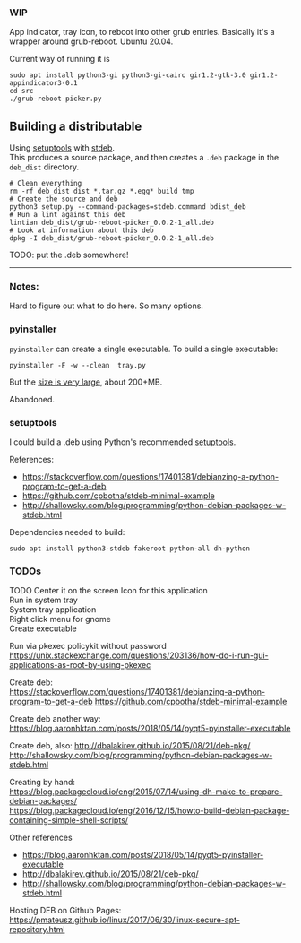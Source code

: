 ### WIP 

App indicator, tray icon, to reboot into other grub entries.  Basically it's a wrapper around grub-reboot. Ubuntu 20.04.  

Current way of running it is 

```
sudo apt install python3-gi python3-gi-cairo gir1.2-gtk-3.0 gir1.2-appindicator3-0.1
cd src
./grub-reboot-picker.py
```



## Building a distributable

Using [setuptools](https://setuptools.readthedocs.io/en/latest/) with [stdeb](https://github.com/astraw/stdeb).  
This produces a source package, and then creates a `.deb` package in the `deb_dist` directory. 


```
# Clean everything
rm -rf deb_dist dist *.tar.gz *.egg* build tmp
# Create the source and deb
python3 setup.py --command-packages=stdeb.command bdist_deb
# Run a lint against this deb
lintian deb_dist/grub-reboot-picker_0.0.2-1_all.deb
# Look at information about this deb
dpkg -I deb_dist/grub-reboot-picker_0.0.2-1_all.deb
```

TODO: put the .deb somewhere! 




------

### Notes:

Hard to figure out what to do here.  So many options. 

### pyinstaller

`pyinstaller` can create a single executable.  To build a single executable: 

```
pyinstaller -F -w --clean  tray.py
```

But the [size is very large](https://github.com/pyinstaller/pyinstaller/issues/2337), about 200+MB.  

Abandoned. 

### setuptools


I could build a .deb using Python's recommended [setuptools](https://packaging.python.org/tutorials/packaging-projects/). 



References:
* https://stackoverflow.com/questions/17401381/debianzing-a-python-program-to-get-a-deb
* https://github.com/cpbotha/stdeb-minimal-example
* http://shallowsky.com/blog/programming/python-debian-packages-w-stdeb.html


Dependencies needed to build: 

```
sudo apt install python3-stdeb fakeroot python-all dh-python
```





### TODOs

TODO
Center it on the screen 
Icon for this application  
Run in system tray  
System tray application  
Right click menu for gnome  
Create executable  

Run via pkexec policykit without password
https://unix.stackexchange.com/questions/203136/how-do-i-run-gui-applications-as-root-by-using-pkexec

Create deb:  
https://stackoverflow.com/questions/17401381/debianzing-a-python-program-to-get-a-deb
https://github.com/cpbotha/stdeb-minimal-example

Create deb another way:
https://blog.aaronhktan.com/posts/2018/05/14/pyqt5-pyinstaller-executable

Create deb, also: 
http://dbalakirev.github.io/2015/08/21/deb-pkg/
http://shallowsky.com/blog/programming/python-debian-packages-w-stdeb.html


Creating by hand:  
https://blog.packagecloud.io/eng/2015/07/14/using-dh-make-to-prepare-debian-packages/  
https://blog.packagecloud.io/eng/2016/12/15/howto-build-debian-package-containing-simple-shell-scripts/


Other references

* https://blog.aaronhktan.com/posts/2018/05/14/pyqt5-pyinstaller-executable
* http://dbalakirev.github.io/2015/08/21/deb-pkg/
* http://shallowsky.com/blog/programming/python-debian-packages-w-stdeb.html

Hosting DEB on Github Pages:  
https://pmateusz.github.io/linux/2017/06/30/linux-secure-apt-repository.html